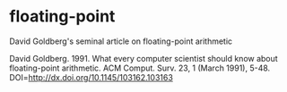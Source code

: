 # floating-point
David Goldberg's seminal article on floating-point arithmetic

David Goldberg. 1991. What every computer scientist should know about
floating-point arithmetic. ACM Comput. Surv. 23, 1 (March 1991), 5-48.
DOI=http://dx.doi.org/10.1145/103162.103163




